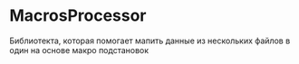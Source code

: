 MacrosProcessor
===============

Библиотекта, которая помогает мапить данные из нескольких файлов в один на основе макро подстановок
